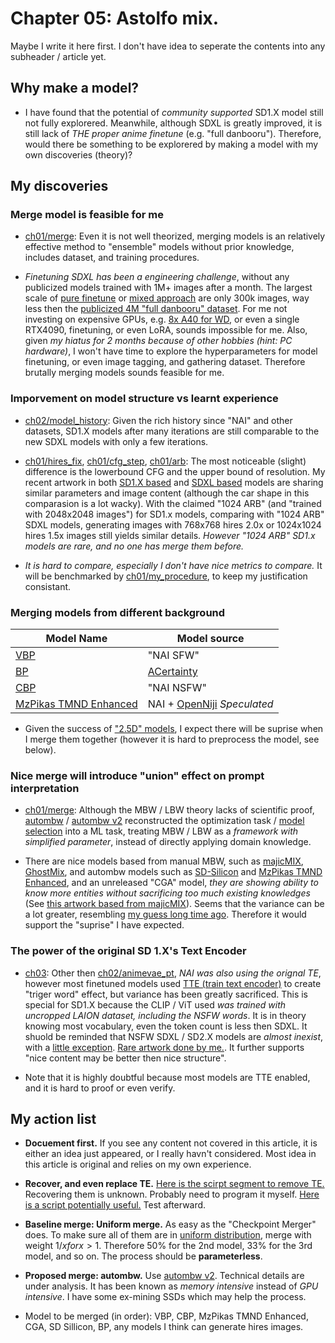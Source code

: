 # Chapter 05: Astolfo mix. #

Maybe I write it here first. I don't have idea to seperate the contents into any subheader / article yet.

## Why make a model? ##

- I have found that the potential of *community supported* SD1.X model still not fully explorered. Meanwhile, although SDXL is greatly improved, it is still lack of *THE proper anime finetune* (e.g. "full danbooru"). Therefore, would there be something to be explorered by making a model with my own discoveries (theory)?

## My discoveries ##

### Merge model is feasible for me ###

- [ch01/merge](../ch01/merge.md): Even it is not well theorized, merging models is an relatively effective method to "ensemble" models without prior knowledge, includes dataset, and training procedures. 

- *Finetuning SDXL has been a engineering challenge*, without any publicized models trained with 1M+ images after a month. The largest scale of [pure finetune](https://civitai.com/models/136719/nekorayxl) or [mixed approach](https://civitai.com/models/136389/kohaku-xl) are only 300k images, way less then the [publicized 4M "full danbooru" dataset](https://huggingface.co/datasets/animelover/danbooru2022). For me not investing on expensive GPUs, e.g. [8x A40 for WD](https://gist.github.com/harubaru/f727cedacae336d1f7877c4bbe2196e1#training-process), or even a single RTX4090, finetuning, or even LoRA, sounds impossible for me. Also, given *my hiatus for 2 months because of other hobbies (hint: PC hardware)*, I won't have time to explore the hyperparameters for model finetuning, or even image tagging, and gathering dataset. Therefore brutally merging models sounds feasible for me.

### Imporvement on model structure vs learnt experience ###

- [ch02/model_history](../ch02/model_history.md): Given the rich history since "NAI" and other datasets, SD1.X models after many iterations are still comparable to the new SDXL models with only a few iterations.

- [ch01/hires_fix](../ch01/hires_fix.md), [ch01/cfg_step](../ch01/cfg_step.md), [ch01/arb](../ch01/arb.md): The most noticeable (slight) difference is the lowerbound CFG and the upper bound of resolution. My recent artwork in both [SD1.X based](https://www.pixiv.net/en/artworks/111379481) and [SDXL based](https://www.pixiv.net/en/artworks/111558772) models are sharing similar parameters and image content (although the car shape in this comparasion is a lot wacky). With the claimed "1024 ARB" (and "trained with 2048x2048 images") for SD1.x models, comparing with "1024 ARB" SDXL models, generating images with 768x768 hires 2.0x or 1024x1024 hires 1.5x images still yields similar details. *However  "1024 ARB" SD1.x models are rare, and no one has merge them before.*

- *It is hard to compare, especially I don't have nice metrics to compare.* It will be benchmarked by [ch01/my_procedure](../ch01/my_procedure.md), to keep my justification consistant.

### Merging models from different background ###

|Model Name|Model source|
|---|---|
|[VBP](../ch02/f59359c175.md)|"NAI SFW"|
|[BP](https://huggingface.co/Crosstyan/BPModel)|[ACertainty](ACertainty)|
|[CBP](../ch02/ae2b38ac14.md)|"NAI NSFW"|
|[MzPikas TMND Enhanced](https://huggingface.co/ashen-sensored/mzpikas_tmnd_enhanced)|NAI + [OpenNiji](https://huggingface.co/ShoukanLabs/OpenNiji-V2) *Speculated*|

- Given the success of ["2.5D" models](../ch02/4de704d8.md), I expect there will be suprise when I merge them together (however it is hard to preprocess the model, see below).

### Nice merge will introduce "union" effect on prompt interpretation ###

- [ch01/merge](../ch01/merge.md): Although the MBW / LBW theory lacks of scientific proof, [autombw](https://github.com/Xerxemi/sdweb-auto-MBW) / [autombw v2](https://github.com/Xerxemi/auto-MBW-rt) reconstructed the optimization task / [model selection](https://en.wikipedia.org/wiki/Model_selection) into a ML task, treating MBW / LBW as a *framework with simplified parameter*, instead of directly applying domain knowledge.

- There are nice models based from manual MBW, such as [majicMIX](https://civitai.com/models/43331/majicmix-realistic), [GhostMix](https://civitai.com/models/36520?modelVersionId=76907), and autombw models such as [SD-Silicon](https://huggingface.co/Xynon/SD-Silicon) and [MzPikas TMND Enhanced](https://huggingface.co/ashen-sensored/mzpikas_tmnd_enhanced), and an unreleased "CGA" model, *they are showing ability to know more entities without sacrificing too much existing knowledges* (See [this artwork based from majicMIX](https://www.pixiv.net/en/artworks/110065358)). Seems that the variance can be a lot greater, resembling [my guess long time ago](../ch99/925997e9.md). Therefore it would support the "suprise" I have expected.

### The power of the original SD 1.X's Text Encoder ###

- [ch03](../ch03): Other then [ch02/animevae_pt](../ch02/animevae_pt.md), *NAI was also using the orignal TE*, however most finetuned models used [TTE (train text encoder)](https://github.com/kohya-ss/sd-scripts) to create "triger word" effect, but variance has been greatly sacrificed. This is special for SD1.X because the CLIP / ViT used *was trained with uncropped LAION dataset, including the NSFW words*. It is in theory knowing most vocabulary, even the token count is less then SDXL. It shuold be reminded that NSFW SDXL / SD2.X models are *almost inexist*, with a [little exception](https://cafeai.notion.site/WD-1-5-Beta-2-Release-Notes-2852db5a9cdd456ba52fc5730b91acfd). [Rare artwork done by me.](https://www.pixiv.net/en/artworks/105947222). It further supports "nice content may be better then nice structure".

- Note that it is highly doubtful because most models are TTE enabled, and it is hard to proof or even verify.

## My action list ##

- **Docuement first.** If you see any content not covered in this article, it is either an idea just appeared, or I really havn't considered. Most idea in this article is original and relies on my own experience. 

- **Recover, and even replace TE.** [Here is the scirpt segment to remove TE.](https://github.com/CCRcmcpe/scal-sdt/blob/963ac6a20151139b90f4d0dc7216c036a57964cd/ckpt_tool.py#L40) Recovering them is unknown. Probably need to program it myself. [Here is a script potentially useful.](https://github.com/kohya-ss/sd-scripts/blob/main/tools/convert_diffusers20_original_sd.py) Test afterward.

- **Baseline merge: Uniform merge.** As easy as the "Checkpoint Merger" does. To make sure all of them are in [uniform distribution](https://en.wikipedia.org/wiki/Discrete_uniform_distribution), merge with weight $1/x for x > 1$. Therefore 50% for the 2nd model, 33% for the 3rd model, and so on. The process should be **parameterless**.

- **Proposed merge: autombw.** Use [autombw v2](https://github.com/Xerxemi/auto-MBW-rt). Technical details are under analysis. It has been known as *memory intensive* instead of *GPU intensive*. I have some ex-mining SSDs which may help the process.

- Model to be merged (in order): VBP, CBP, MzPikas TMND Enhanced, CGA, SD Sillicon, BP, any models I think can generate hires images.

